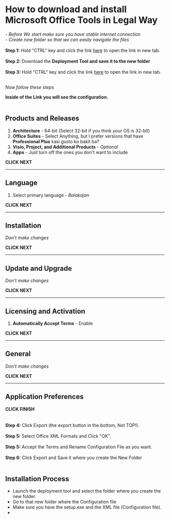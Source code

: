 # How to download and install Microsoft Office Tools in Legal Way

*- Before We start make sure you have stable internet connection* <br>
*- Create new folder so that we can easily navigate the files*<br><br>
**Step 1:** Hold "CTRL" key and click the link <a href="https://www.microsoft.com/en-us/download/details.aspx?id=49117">here</a> to open the link in new tab. <br><br>
**Step 2:** Download the <b>Deployment Tool and save it to the new folder</b> <br><br>
**Step 3:** Hold "CTRL" key and click the link <a href="https://config.office.com/deploymentsettings">here</a> to open the link in new tab.</b><br><br>

*Now follow these steps*

**Inside of the Link you will see the configuration.**
<br><br>
## **Products and Releases**
1. **Architecture** - 64-bit (Select 32-bit if you think your OS is 32-bit)
2. **Office Suites** - Select Anything, but I prefer versions that have **Professional Plus** kasi gusto ko bakit ba?
3. **Visio, Project, and Additional Products** - *Optional*
4. **Apps** - Just turn off the ones you don't want to include

**CLICK NEXT**

---

## **Language**
1. Select primary language - *Balakajan*

**CLICK NEXT**

---

## **Installation**

*Don't make changes*

**CLICK NEXT**

---

## **Update and Upgrade**

*Don't make changes*

**CLICK NEXT**

---

## **Licensing and Activation**
1. **Automatically Accept Terms** - Enable

**CLICK NEXT**

---

## **General**

*Don't make changes*

**CLICK NEXT**

---

## **Application Preferences**

**CLICK FINISH**
<br><br><br>
**Step 4:** Click Export (the export button in the bottom, Not TOP!).<br><br>
**Step 5:** Select Office XML Formats and Click "OK".<br><br>
**Step 5:** Accept the Terms and Rename Configuration File as you want.<br><br>
**Step 6:** Click Export and Save it where you create the New Folder<br><br>

## **Installation Process**
- Launch the deployment tool and select the folder where you create the new folder.
- Go to that new folder where the Configuration file
- Make sure you have the setup.exe and the XML file (Configuration file).
- 
